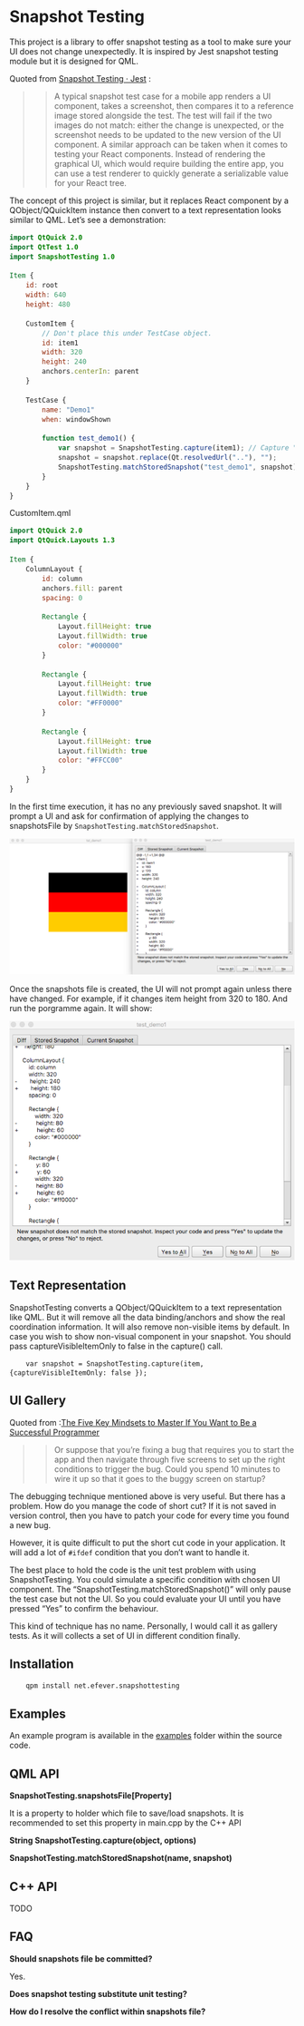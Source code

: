 Snapshot Testing
================

This project is a library to offer snapshot testing as a tool to make sure your UI does not change unexpectedly. It is inspired by Jest snapshot testing module but it is designed for QML.

Quoted from [Snapshot Testing · Jest](https://facebook.github.io/jest/docs/snapshot-testing.html) :

>> A typical snapshot test case for a mobile app renders a UI component, takes a screenshot, then compares it to a reference image stored alongside the test. The test will fail if the two images do not match: either the change is unexpected, or the screenshot needs to be updated to the new version of the UI component.
>> A similar approach can be taken when it comes to testing your React components. Instead of rendering the graphical UI, which would require building the entire app, you can use a test renderer to quickly generate a serializable value for your React tree.

The concept of this project is similar, but it replaces React component by a QObject/QQuickItem instance then convert to a text representation looks similar to QML. Let’s see a demonstration:

```QML
import QtQuick 2.0
import QtTest 1.0
import SnapshotTesting 1.0

Item {
    id: root
    width: 640
    height: 480

    CustomItem {
        // Don't place this under TestCase object.
        id: item1
        width: 320
        height: 240
        anchors.centerIn: parent
    }

    TestCase {
        name: "Demo1"
        when: windowShown

        function test_demo1() {
            var snapshot = SnapshotTesting.capture(item1); // Capture "item1" into a text representation
            snapshot = snapshot.replace(Qt.resolvedUrl(".."), "");
            SnapshotTesting.matchStoredSnapshot("test_demo1", snapshot); // Compare with previously stored snapshot
        }
    }
}

```

CustomItem.qml

```QML
import QtQuick 2.0
import QtQuick.Layouts 1.3

Item {
    ColumnLayout {
        id: column
        anchors.fill: parent
        spacing: 0

        Rectangle {
            Layout.fillHeight: true
            Layout.fillWidth: true
            color: "#000000"
        }

        Rectangle {
            Layout.fillHeight: true
            Layout.fillWidth: true
            color: "#FF0000"
        }

        Rectangle {
            Layout.fillHeight: true
            Layout.fillWidth: true
            color: "#FFCC00"
        }
    }
}
```

In the first time execution, it has no any previously saved snapshot. It will prompt a UI and ask for confirmation of applying the changes to snapshotsFile by `SnapshotTesting.matchStoredSnapshot`.

![snapshottesting-1.png (1159×552)](https://raw.githubusercontent.com/benlau/junkcode/master/docs/snapshottesting-1.png)

Once the snapshots file is created, the UI will not prompt again unless there have changed. For example, if it changes item height from 320 to 180. And run the porgramme again. It will show:

![snapshottesting-2.png (655×549)](https://raw.githubusercontent.com/benlau/junkcode/master/docs/snapshottesting-2.png)

Text Representation
-------------------

SnapshotTesting converts a QObject/QQuickItem to a text representation like QML. But it will remove all the data binding/anchors and show the real coordination information. It will also remove non-visible items by default. In case you wish to show non-visual component in your snapshot. You should pass captureVisibleItemOnly to false in the capture() call.

```
    var snapshot = SnapshotTesting.capture(item, {captureVisibleItemOnly: false });
```


UI Gallery
----------

Quoted from :[The Five Key Mindsets to Master If You Want to Be a Successful Programmer](https://www.effectiveengineer.com/blog/five-key-skills-of-successful-programmers)

>> Or suppose that you’re fixing a bug that requires you to start the app and then navigate through five screens to set up the right conditions to trigger the bug. Could you spend 10 minutes to wire it up so that it goes to the buggy screen on startup?

The debugging technique mentioned above is very useful. But there has a problem. How do you manage the code of short cut? If it is not saved in version control, then you have to patch your code for every time you found a new bug.

However, it is quite difficult to put the short cut code in your application. It will add a lot of `#ifdef` condition that you don’t want to handle it.

The best place to hold the code is the unit test problem with using SnapshotTesting. You could simulate a specific condition with chosen UI component. The “SnapshotTesting.matchStoredSnapshot()” will only pause the test case but not the UI. So you could evaluate your UI until you have pressed “Yes” to confirm the behaviour.

This kind of technique has no name. Personally, I would call it as gallery tests. As it will collects a set of UI in different condition finally.

Installation
------------

```
    qpm install net.efever.snapshottesting
```

Examples
--------

An example program is available in the [examples](https://github.com/e-fever/snapshottesting/tree/master/examples/example1) folder within the source code.

QML API
---

**SnapshotTesting.snapshotsFile[Property]**

It is a property to holder which file to save/load snapshots. It is recommended to set this property in main.cpp by the C++ API

**String SnapshotTesting.capture(object, options)**


**SnapshotTesting.matchStoredSnapshot(name, snapshot)**

C++ API
-------

TODO

FAQ
----

**Should snapshots file be committed?**

Yes.

**Does snapshot testing substitute unit testing?**

**How do I resolve the conflict within snapshots file?**
